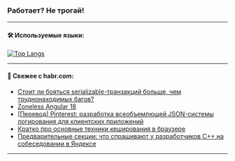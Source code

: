 ### Работает? Не трогай!

---
<!--
#### 🛠️ Technical stack:

![Java](https://img.shields.io/badge/Java-informational?logo=Oracle&style=flat&logoColor=white&color=FF4500)
![Kotlin](https://img.shields.io/badge/Kotlin-informational?logo=Kotlin&style=flat&logoColor=white&color=774D97)
![TS](https://img.shields.io/badge/TypeScript-informational?logo=typeScript&style=flat&logoColor=black&color=017acc)
![Python](https://img.shields.io/badge/Python-informational?logo=Python&style=flat&logoColor=black&color=ffdd54) <br>
![Spring](https://img.shields.io/badge/Spring-informational?logo=Spring&style=flat&logoColor=white&color=6DB33F) 
![SpringBoot](https://img.shields.io/badge/SpringBoot-informational?logo=SpringBoot&style=flat&logoColor=white&color=6DB33F)
![Nest](https://img.shields.io/badge/NestJS-informational?logo=NestJS&style=flat&logoColor=white&color=E0234E) 
![NodeJS](https://img.shields.io/badge/NodeJS-informational?logo=node.js&style=flat&logoColor=white&color=70A760)<br>
![PostgreSQL](https://img.shields.io/badge/PostgreSQL-informational?logo=PostgreSQL&style=flat&logoColor=white&color=DAA520)
![MongoDB](https://img.shields.io/badge/MongoDB-informational?logo=MongoDB&style=flat&logoColor=white&color=870000)
![Apache](https://img.shields.io/badge/Apache-informational?logo=apache&style=flat&logoColor=white&color=f74e28)

___ 
-->

#### 🛠️ Используемые языки:

[![Top Langs](https://github-readme-stats-u2qms2cxw-advtsettinggmailcoms-projects.vercel.app/api/top-langs/?username=zloylis&langs_count=10&hide_title=true&title_color=e6edf3&size_weight=0.5&count_weight=0.5&layout=compact&hide_progress=true&hide_border=true&theme=dracula)](https://github.com/zloylis)

<!---


####  :octocat:&nbsp;&nbsp; Статистика:

![GitHub stats](https://github-readme-stats-u2qms2cxw-advtsettinggmailcoms-projects.vercel.app/api?username=zloylis&show_icons=true&hide_border=true&theme=dracula&title_color=e6edf3&include_all_commits=true&count_private=true&hide_rank=false&hide_title=true&rank_icon=github)
-->
---

#### 💬 Свежее с habr.com:

<!-- BLOG-POST-LIST:START -->
- [Стоит ли бояться serializable-транзакций больше, чем труднонаходимых багов?](https://habr.com/ru/companies/ydb/articles/825768/?utm_source=habrahabr&utm_medium=rss&utm_campaign=825768)
- [Zoneless Angular 18](https://habr.com/ru/articles/825764/?utm_source=habrahabr&utm_medium=rss&utm_campaign=825764)
- [[Перевод] Pinterest: разработка всеобъемлющей JSON-системы логирования для клиентских приложений](https://habr.com/ru/companies/wunderfund/articles/824850/?utm_source=habrahabr&utm_medium=rss&utm_campaign=824850)
- [Кратко про основные техники кеширования в браузере](https://habr.com/ru/companies/otus/articles/825060/?utm_source=habrahabr&utm_medium=rss&utm_campaign=825060)
- [Предварительные секции: что спрашивают у разработчиков С++ на собеседовании в Яндексе](https://habr.com/ru/companies/yandex_praktikum/articles/823340/?utm_source=habrahabr&utm_medium=rss&utm_campaign=823340)
<!-- BLOG-POST-LIST:END -->

---
